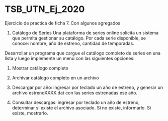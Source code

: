 # TSB_UTN_Ej_2020
Ejercicio de practica de ficha 7. Con algunos agregados
1. Catálogo de Series
Una plataforma de series online solicita un sistema que permita gestionar su catálogo. Por cada serie disponible, se conoce: nombre, año de estreno, cantidad de temporadas.

Desarrollar un programa que cargue el catálogo completo de series en una lista y luego implemente un menú con las siguientes opciones:

1) Mostrar catálogo completo

2) Archivar catálogo completo en un archivo

3) Descargar por año: ingresar por teclado un año de estreno, y generar un archivo estrenoXXXX.dat con las series estrenadas ese año.

4) Consultar descargas: ingresar por teclado un año de estreno, determinar si existe el archivo asociado. Si no existe, informarlo. Si existe, mostrarlo.


